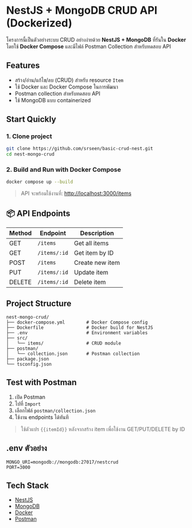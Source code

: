 # NestJS + MongoDB CRUD API (Dockerized)

โครงการนี้เป็นตัวอย่างระบบ CRUD อย่างง่ายด้วย **NestJS + MongoDB** ที่รันใน **Docker** โดยใช้ **Docker Compose** และมีไฟล์ Postman Collection สำหรับทดสอบ API

## Features

- สร้าง/อ่าน/แก้ไข/ลบ (CRUD) สำหรับ resource `Item`
- ใช้ Docker และ Docker Compose ในการพัฒนา
- Postman collection สำหรับทดสอบ API
- ใช้ MongoDB แบบ containerized

## Start Quickly

### 1. Clone project

```bash
git clone https://github.com/srseen/basic-crud-nest.git
cd nest-mongo-crud
```

### 2. Build and Run with Docker Compose

```bash
docker compose up --build
```

> API จะพร้อมใช้งานที่: [http://localhost:3000/items](http://localhost:3000/items)

## 📦 API Endpoints

| Method | Endpoint     | Description     |
| ------ | ------------ | --------------- |
| GET    | `/items`     | Get all items   |
| GET    | `/items/:id` | Get item by ID  |
| POST   | `/items`     | Create new item |
| PUT    | `/items/:id` | Update item     |
| DELETE | `/items/:id` | Delete item     |

## Project Structure

```
nest-mongo-crud/
├── docker-compose.yml        # Docker Compose config
├── Dockerfile                # Docker build for NestJS
├── .env                      # Environment variables
├── src/
│   └── items/                # CRUD module
├── postman/
│   └── collection.json       # Postman collection
├── package.json
└── tsconfig.json
```

## Test with Postman

1. เปิด Postman
2. ไปที่ `Import`
3. เลือกไฟล์ `postman/collection.json`
4. ใช้งาน endpoints ได้ทันที

> ใช้ตัวแปร `{{itemId}}` หลังจากสร้าง item เพื่อใช้งาน GET/PUT/DELETE by ID

## .env ตัวอย่าง

```env
MONGO_URI=mongodb://mongodb:27017/nestcrud
PORT=3000
```

## Tech Stack

- [NestJS](https://nestjs.com/)
- [MongoDB](https://www.mongodb.com/)
- [Docker](https://www.docker.com/)
- [Postman](https://www.postman.com/)

